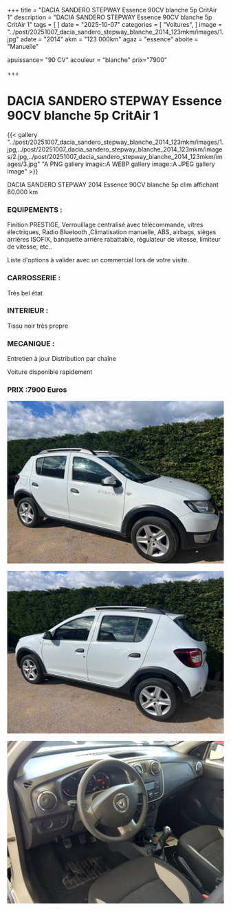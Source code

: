 +++
title = "DACIA SANDERO STEPWAY Essence 90CV blanche 5p CritAir 1"
description = "DACIA SANDERO STEPWAY Essence 90CV blanche 5p CritAir 1"
tags = [
]
date = "2025-10-07"
categories = [
    "Voitures",
]
image = "../post/20251007_dacia_sandero_stepway_blanche_2014_123mkm/images/1.jpg"
adate = "2014"
akm = "123 000km"
agaz = "essence"
aboite = "Manuelle"

apuissance= "90 CV"
acouleur = "blanche"
prix="7900"

+++

# DACIA SANDERO STEPWAY Essence 90CV blanche 5p CritAir 1

{{< gallery "../post/20251007_dacia_sandero_stepway_blanche_2014_123mkm/images/1.jpg,../post/20251007_dacia_sandero_stepway_blanche_2014_123mkm/images/2.jpg,../post/20251007_dacia_sandero_stepway_blanche_2014_123mkm/images/3.jpg" "A PNG gallery image::A WEBP gallery image::A JPEG gallery image" >}}


DACIA SANDERO STEPWAY 2014 Essence 90CV blanche 5p clim affichant 80.000 km


### EQUIPEMENTS :
Finition PRESTIGE, Verrouillage centralisé avec télécommande, vitres électriques, Radio Bluetooth ,Climatisation manuelle, ABS, airbags, sièges arrières ISOFIX, banquette arrière rabattable, régulateur de vitesse, limiteur de vitesse, etc..


Liste d'options à valider avec un commercial lors de votre visite.


### CARROSSERIE :
Très bel état 


### INTERIEUR :
Tissu noir très propre

### MECANIQUE :
Entretien à jour 
Distribution par chaîne



Voiture disponible rapidement


### PRIX :7900 Euros


<!-- more -->


![](images/1.jpg)

![](images/2.jpg)

![](images/3.jpg)

